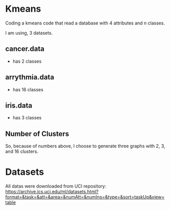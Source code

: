 # Kmeans
Coding a kmeans code that read a database with 4 attributes and n classes.

I am using, 3 datasets. 

## cancer.data
- has 2 classes

## arrythmia.data
- has 16 classes

## iris.data
- has 3 classes

## Number of Clusters

So, because of numbers above, I choose to generate three graphs with 2, 3, and 16 clusters.

# Datasets

All datas were downloaded from UCI repository:
  https://archive.ics.uci.edu/ml/datasets.html?format=&task=&att=&area=&numAtt=&numIns=&type=&sort=taskUp&view=table
